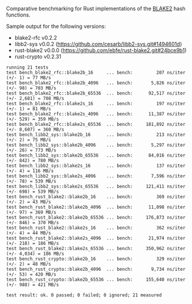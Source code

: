 Comparative benchmarking for Rust implementations of the [BLAKE2] hash functions.

[BLAKE2]: https://blake2.net/

Sample output for the following versions:

* blake2-rfc v0.2.2
* libb2-sys v0.0.2 (https://github.com/cesarb/libb2-sys.git#1494601d)
* rust-blake2 v0.0.0 (https://github.com/ebfe/rust-blake2.git#24bce9b1)
* rust-crypto v0.2.31

```
running 21 tests
test bench_blake2_rfc::blake2b_16     ... bench:         207 ns/iter (+/- 1) = 77 MB/s
test bench_blake2_rfc::blake2b_4096   ... bench:       5,826 ns/iter (+/- 98) = 703 MB/s
test bench_blake2_rfc::blake2b_65536  ... bench:      92,517 ns/iter (+/- 2,681) = 708 MB/s
test bench_blake2_rfc::blake2s_16     ... bench:         197 ns/iter (+/- 1) = 81 MB/s
test bench_blake2_rfc::blake2s_4096   ... bench:      11,387 ns/iter (+/- 529) = 359 MB/s
test bench_blake2_rfc::blake2s_65536  ... bench:     181,892 ns/iter (+/- 8,607) = 360 MB/s
test bench_libb2_sys::blake2b_16      ... bench:         213 ns/iter (+/- 2) = 75 MB/s
test bench_libb2_sys::blake2b_4096    ... bench:       5,297 ns/iter (+/- 26) = 773 MB/s
test bench_libb2_sys::blake2b_65536   ... bench:      84,016 ns/iter (+/- 842) = 780 MB/s
test bench_libb2_sys::blake2s_16      ... bench:         137 ns/iter (+/- 4) = 116 MB/s
test bench_libb2_sys::blake2s_4096    ... bench:       7,596 ns/iter (+/- 78) = 539 MB/s
test bench_libb2_sys::blake2s_65536   ... bench:     121,411 ns/iter (+/- 698) = 539 MB/s
test bench_rust_blake2::blake2b_16    ... bench:         369 ns/iter (+/- 2) = 43 MB/s
test bench_rust_blake2::blake2b_4096  ... bench:      11,098 ns/iter (+/- 97) = 369 MB/s
test bench_rust_blake2::blake2b_65536 ... bench:     176,873 ns/iter (+/- 846) = 370 MB/s
test bench_rust_blake2::blake2s_16    ... bench:         362 ns/iter (+/- 4) = 44 MB/s
test bench_rust_blake2::blake2s_4096  ... bench:      21,974 ns/iter (+/- 218) = 186 MB/s
test bench_rust_blake2::blake2s_65536 ... bench:     350,962 ns/iter (+/- 4,034) = 186 MB/s
test bench_rust_crypto::blake2b_16    ... bench:         329 ns/iter (+/- 2) = 48 MB/s
test bench_rust_crypto::blake2b_4096  ... bench:       9,734 ns/iter (+/- 53) = 420 MB/s
test bench_rust_crypto::blake2b_65536 ... bench:     155,640 ns/iter (+/- 988) = 421 MB/s

test result: ok. 0 passed; 0 failed; 0 ignored; 21 measured
```
